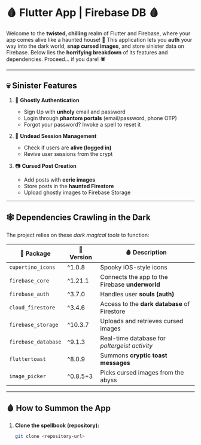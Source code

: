 # 🩸 **Flutter App | Firebase DB** 🩸  

Welcome to the **twisted, chilling** realm of Flutter and Firebase, where your app comes alive like a haunted house! 🎃 This application lets you **auth** your way into the dark world, **snap cursed images**, and store sinister data on Firebase. Below lies the **horrifying breakdown** of its features and dependencies. Proceed... if you dare! 🕷️

---

## 💀 **Sinister Features**  

1. 👻 **Ghostly Authentication**  
   - Sign Up with **unholy** email and password  
   - Login through **phantom portals** (email/password, phone OTP)  
   - Forgot your password? Invoke a spell to reset it  

2. 🧛 **Undead Session Management**  
   - Check if users are **alive (logged in)**  
   - Revive user sessions from the crypt  

3. 📷 **Cursed Post Creation**  
   - Add posts with **eerie images**  
   - Store posts in the **haunted Firestore**  
   - Upload ghostly images to Firebase Storage  

---

## 🕸️ **Dependencies Crawling in the Dark**  

The project relies on these *dark magical tools* to function:  

| 🧙 Package            | 🦇 Version  | 🩸 Description                                    |
|-----------------------|------------|--------------------------------------------------|
| `cupertino_icons`    | ^1.0.8     | Spooky iOS-style icons                          |
| `firebase_core`      | ^1.21.1    | Connects the app to the Firebase **underworld** |
| `firebase_auth`      | ^3.7.0     | Handles user **souls (auth)**                   |
| `cloud_firestore`    | ^3.4.6     | Access to the **dark database** of Firestore    |
| `firebase_storage`   | ^10.3.7    | Uploads and retrieves cursed images             |
| `firebase_database`  | ^9.1.3     | Real-time database for *poltergeist activity*   |
| `fluttertoast`       | ^8.0.9     | Summons **cryptic toast messages**              |
| `image_picker`       | ^0.8.5+3   | Picks cursed images from the abyss             |

---

## 🩸 **How to Summon the App**  

1. **Clone the spellbook (repository):**  
   ```bash  
   git clone <repository-url>  
